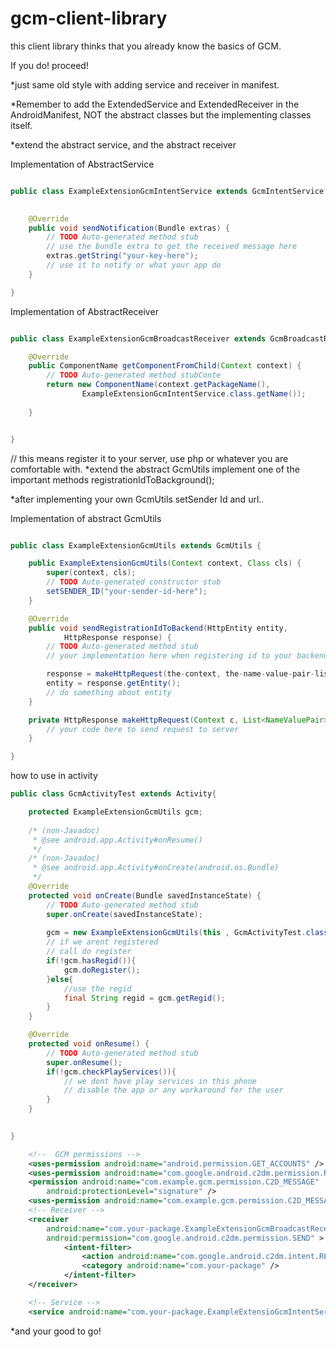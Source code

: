 gcm-client-library
==================

this client library thinks that you already know the basics of GCM.

If you do! proceed!


*just same old style with adding service and receiver in manifest.

*Remember to add the ExtendedService and ExtendedReceiver in the AndroidManifest, NOT the abstract classes but the implementing classes itself.

*extend the abstract service, and the abstract receiver 

Implementation of AbstractService

````java

public class ExampleExtensionGcmIntentService extends GcmIntentService {

	 
	@Override
	public void sendNotification(Bundle extras) {
		// TODO Auto-generated method stub
		// use the bundle extra to get the received message here
		extras.getString("your-key-here");
		// use it to notify or what your app do
	}

}
````

Implementation of AbstractReceiver

````java

public class ExampleExtensionGcmBroadcastReceiver extends GcmBroadcastReceiver {

	@Override
	public ComponentName getComponentFromChild(Context context) {
		// TODO Auto-generated method stubConte
		return new ComponentName(context.getPackageName(),
                ExampleExtensionGcmIntentService.class.getName());
		
	}


}
````

// this means register it to your server, use php or whatever you are comfortable with.
*extend the abstract GcmUtils implement one of the important methods registrationIdToBackground();

*after implementing your own GcmUtils setSender Id and url..

Implementation of abstract GcmUtils

````java

public class ExampleExtensionGcmUtils extends GcmUtils {

	public ExampleExtensionGcmUtils(Context context, Class cls) {
		super(context, cls);
		// TODO Auto-generated constructor stub
		setSENDER_ID("your-sender-id-here");
	}

	@Override
	public void sendRegistrationIdToBackend(HttpEntity entity,
			HttpResponse response) {
		// TODO Auto-generated method stub
		// your implementation here when registering id to your backend

		response = makeHttpRequest(the-context, the-name-value-pair-list , URL);
		entity = response.getEntity();
		// do something about entity
	}

	private HttpResponse makeHttpRequest(Context c, List<NameValuePair> lits, String url){
		// your code here to send request to server
	}

}
````
how to use in activity

````java
public class GcmActivityTest extends Activity{

	protected ExampleExtensionGcmUtils gcm;
	
	/* (non-Javadoc)
	 * @see android.app.Activity#onResume()
	 */
	/* (non-Javadoc)
	 * @see android.app.Activity#onCreate(android.os.Bundle)
	 */
	@Override
	protected void onCreate(Bundle savedInstanceState) {
		// TODO Auto-generated method stub
		super.onCreate(savedInstanceState);
		
		gcm = new ExampleExtensionGcmUtils(this , GcmActivityTest.class);
		// if we arent registered
		// call do register
		if(!gcm.hasRegid()){
			gcm.doRegister();
		}else{
			//use the regid
			final String regid = gcm.getRegid();
		}
	}

	@Override
	protected void onResume() {
		// TODO Auto-generated method stub
		super.onResume();
		if(!gcm.checkPlayServices()){
			// we dont have play services in this phone
			// disable the app or any workaround for the user
		}
	}

	
}
````

````xml
    <!--  GCM permissions -->
    <uses-permission android:name="android.permission.GET_ACCOUNTS" />
    <uses-permission android:name="com.google.android.c2dm.permission.RECEIVE" />
    <permission android:name="com.example.gcm.permission.C2D_MESSAGE"
        android:protectionLevel="signature" />
    <uses-permission android:name="com.example.gcm.permission.C2D_MESSAGE" />
    <!-- Receiver -->
    <receiver
        android:name="com.your-package.ExampleExtensionGcmBroadcastReceiver"
        android:permission="com.google.android.c2dm.permission.SEND" >
            <intent-filter>
                <action android:name="com.google.android.c2dm.intent.RECEIVE" />
                <category android:name="com.your-package" />
            </intent-filter>
    </receiver>

    <!-- Service -->
    <service android:name="com.your-package.ExampleExtensioGcmIntentService" />


````

*and your good to go!

